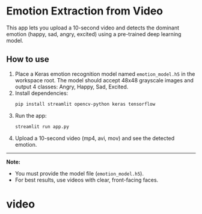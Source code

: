 # Emotion Extraction from Video

This app lets you upload a 10-second video and detects the dominant emotion (happy, sad, angry, excited) using a pre-trained deep learning model.

## How to use

1. Place a Keras emotion recognition model named `emotion_model.h5` in the workspace root. The model should accept 48x48 grayscale images and output 4 classes: Angry, Happy, Sad, Excited.
2. Install dependencies:
	```bash
	pip install streamlit opencv-python keras tensorflow
	```
3. Run the app:
	```bash
	streamlit run app.py
	```
4. Upload a 10-second video (mp4, avi, mov) and see the detected emotion.

---

**Note:**
- You must provide the model file (`emotion_model.h5`).
- For best results, use videos with clear, front-facing faces.
# video